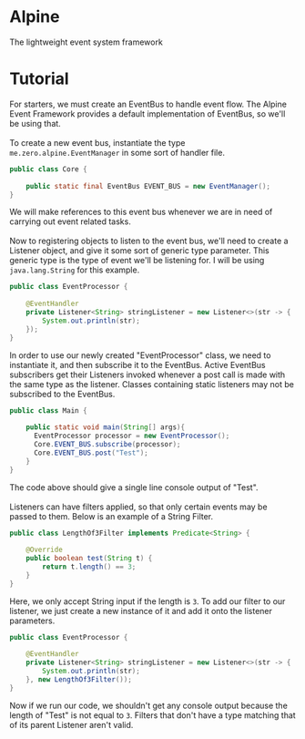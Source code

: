 # Alpine
The lightweight event system framework

# Tutorial
For starters, we must create an EventBus to handle event flow.
The Alpine Event Framework provides a default implementation of EventBus, so we'll be using that.
<br><br>
To create a new event bus, instantiate the type ``me.zero.alpine.EventManager`` in some sort of handler file.
```Java
public class Core {
    
    public static final EventBus EVENT_BUS = new EventManager();
}
```
We will make references to this event bus whenever we are in need of carrying out event related tasks.
<br><br>
Now to registering objects to listen to the event bus, we'll need to create a Listener object, and give it some
sort of generic type parameter. This generic type is the type of event we'll be listening for. I will be using
``java.lang.String`` for this example.
```Java
public class EventProcessor {
    
    @EventHandler
    private Listener<String> stringListener = new Listener<>(str -> {
        System.out.println(str);
    });
}
```
In order to use our newly created "EventProcessor" class, we need to instantiate it, and then subscribe it to the EventBus.
Active EventBus subscribers get their Listeners invoked whenever a post call is made with the same type as the listener.
Classes containing static listeners may not be subscribed to the EventBus.
```Java
public class Main {
    
    public static void main(String[] args){
      EventProcessor processor = new EventProcessor();
      Core.EVENT_BUS.subscribe(processor);
      Core.EVENT_BUS.post("Test");
    }
}
```
The code above should give a single line console output of "Test".
<br><br>
Listeners can have filters applied, so that only certain events may be passed to them. Below is an example of a String Filter.
```Java
public class LengthOf3Filter implements Predicate<String> {
    
    @Override
    public boolean test(String t) {
        return t.length() == 3;
    }
}
```
Here, we only accept String input if the length is ``3``. To add our filter to our listener, we just create a new instance of it and add it onto the listener parameters.
```Java
public class EventProcessor {
    
    @EventHandler
    private Listener<String> stringListener = new Listener<>(str -> {
        System.out.println(str);
    }, new LengthOf3Filter());
}
```
Now if we run our code, we shouldn't get any console output because the length of "Test" is not equal to ``3``.
Filters that don't have a type matching that of its parent Listener aren't valid.